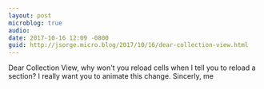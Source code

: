 ```yaml
---
layout: post
microblog: true
audio: 
date: 2017-10-16 12:09 -0800
guid: http://jsorge.micro.blog/2017/10/16/dear-collection-view.html
---
```

Dear Collection View, why won't you reload cells when I tell you to reload a section? I really want you to animate this change. Sincerly, me
